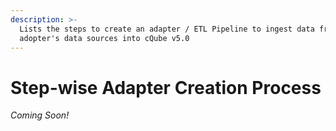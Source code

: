 ```yaml
---
description: >-
  Lists the steps to create an adapter / ETL Pipeline to ingest data from
  adopter's data sources into cQube v5.0
---
```


# Step-wise Adapter Creation Process

_Coming Soon!_
